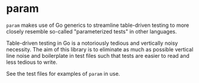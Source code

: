 # param

`param` makes use of Go generics to streamline table-driven testing to more
closely resemble so-called "parameterized tests" in other languages.

Table-driven testing in Go is a notoriously tedious and vertically noisy
necessity. The aim of this library is to eliminate as much as possible
vertical line noise and boilerplate in test files such that tests are
easier to read and less tedious to write.

See the test files for examples of `param` in use.
